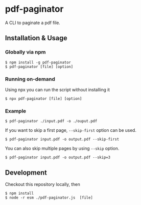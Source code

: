 # pdf-paginator
A CLI to paginate a pdf file.


## Installation & Usage

### Globally via npm

```
$ npm install -g pdf-paginator
$ pdf-paginator [file] [option]
```

### Running on-demand
Using npx you can run the script without installing it

```
$ npx pdf-paginator [file] [option]
```

### Example

```
$ pdf-paginator ./input.pdf -o ./ouput.pdf
```

If you want to skip a first page, `--skip-first` option can be used.

```
$ pdf-paginator input.pdf -o output.pdf --skip-first
```

You can also skip multiple pages by using `--skip` option.

```
$ pdf-paginator input.pdf -o output.pdf --skip=3
```

## Development

Checkout this repository locally, then

```
$ npm install
$ node -r esm ./pdf-paginator.js  [file]
```

